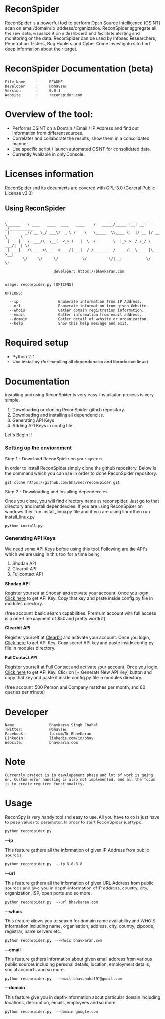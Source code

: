 # ReconSpider

ReconSpider is a powerful tool to perform Open Source Intelligence (OSINT) scan on email/domain/ip_address/organization. ReconSpider aggregate all the raw data, visualize it on a dashboard and facilitate alerting and monitoring on the data. ReconSpider can be used by Infosec Researchers, Penetration Testers, Bug Hunters and Cyber Crime Investigators to find deep information about their target.



# ReconSpider Documentation (beta)

	File Name     :     README
	Developer     :     @bhavsec
	Version       :     0.0.1
	Website       :     reconspider.com



# Overview of the tool:

* Performs OSINT on a Domain / Email / IP Address and find out information from different sources.
* Correlates and collaborate the results, show them in a consolidated manner. 
* Use specific script / launch automated OSINT for consolidated data.
* Currently Available in only Console.



# Licenses information

ReconSpider and its documents are covered with GPL-3.0 (General Public License v3.0)



## Using ReconSpider

```
__________                               _________       __     ___            
\______   \ ____   ____  ____   ____    /   _____/_____ |__| __| _/___________ 
 |       _// __ \_/ ___\/  _ \ /    \   \_____  \\____ \|  |/ __ |/ __ \_  __ \
 |    |   \  ___/\  \__(  <_> )   |  \  /        \  |_> >  / /_/ \  ___/|  | \/
 |____|_  /\___  >\___  >____/|___|  / /_______  /   __/|__\____ |\___  >__|   
        \/     \/     \/           \/          \/|__|           \/    \/       

                      developer: https://bhavkaran.com


usage: reconspider.py [OPTIONS]

OPTIONS:

  --ip                  Enumerate information from IP Address.
  --url                 Enumerate information from given Website.
  --whois               Gather domain registration information.
  --email               Gather information from email address.
  --domain              Gather detail of website or organization.
  --help                Show this help message and exit.
```



# Required setup

* Python 2.7
* Use install.py        (for installing all dependencies and libraries on linux)



# Documentation

Installing and using ReconSpider is very easy. Installation process is very simple.

1. Downloading or cloning ReconSpider github repository.
2. Downloading and installing all dependencies.
3. Generating API Keys
4. Adding API Keys in config file

Let's Begin !!



### Setting up the enviornment

Step 1 - Download ReconSpider on your system.

In order to install ReconSpider simply clone the github repository. Below is the command which you can use in order to clone ReconSpider repository.
```
git clone https://github.com/bhavsec/reconspider.git
```


Step 2 - Downloading and Installing dependencies.

Once you clone, you will find directory name as reconspider. Just go to that directory and install dependencies. If you are using ReconSpider on windows then run install_linux.py file and if you are using linux then run install_linux.py
```
python install.py
```



### Generating API Keys

We need some API Keys before using this tool. Following are the API's which we are using in this tool for a time being.

1. Shodan API
2. Clearbit API
3. Fullcontact API



**Shodan API**

Register yourself at [Shodan](https://account.shodan.io/register) and activate your account.
Once you login, [Click here](https://account.shodan.io/) to get API Key.
Copy that key and paste inside config.py file in modules directory.

(free account: basic search capabilities. Premium account with full access is a one-time payment of $50 and pretty worth it)



**Clearbit API**

Register yourself at [Clearbit](https://dashboard.clearbit.com/signup) and activate your account.
Once you login, [Click here](https://dashboard.clearbit.com/api) to get API Key.
Copy secret API key and paste inside config.py file in modules directory.



**FullContact API**

Register yourself at [Full Contact](https://www.fullcontact.com/developer/)  and activate your account.
Once you login, [Click here](https://dashboard.fullcontact.com/) to get API Key.
Click on [+ Generate New API Key] button and copy that key and paste it inside config.py file in modules directory.

(free account: 500 Person and Company matches per month, and 60 queries per minute)



# Developer

    Name                BhavKaran Singh Chahal
    Twitter:            @bhavsec
    Facebook:           fb.com/Mr.BhavKaran
    LinkedIn:           linkedin.com/in/bhav
    Website:            bhavkaran.com



# Note
```
Currently project is in developement phase and lot of work is going on. Custom error handling is also not implemented, and all the focus is to create required functionality. 
```

# Usage 


ReconSpy is very handy tool and easy to use. All you have to do is just have to pass values to parameter. 
In order to start ReconSpider just type:
```
python reconspider.py
```

**--ip**

This feature gathers all the information of given IP Address from public sources.
```
python reconspider.py  --ip 8.8.8.8
```

**--url**

This feature gathers all the information of given URL Address from public sources and give you in depth-information of IP address, country, city, organization, ISP, open ports and so more.
``` 
python reconspider.py  --url bhavkaran.com 
```

**--whois**

This feature allows you to search for domain name availability and WHOIS information including name, organisation, address, city, country, zipcode, registrar, name servers etc.
```
python reconspider.py  --whois bhavkaran.com
```

**--email**

This feature gathers information about given email address from various public sources including personal details, location, employment details, social accounts and so more.

```
python reconspider.py  --email bhavchahal97@gmail.com
```

**--domain**

This feature give you in depth-information about particular domain including locations, description, emails, employees and so more.

```
python reconspider.py  --domain google.com
```
